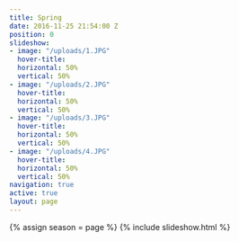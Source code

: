 ```yaml
---
title: Spring
date: 2016-11-25 21:54:00 Z
position: 0
slideshow:
- image: "/uploads/1.JPG"
  hover-title: 
  horizontal: 50%
  vertical: 50%
- image: "/uploads/2.JPG"
  hover-title: 
  horizontal: 50%
  vertical: 50%
- image: "/uploads/3.JPG"
  hover-title: 
  horizontal: 50%
  vertical: 50%
- image: "/uploads/4.JPG"
  hover-title: 
  horizontal: 50%
  vertical: 50%
navigation: true
active: true
layout: page
---
```


{% assign season = page %}
{% include slideshow.html %}